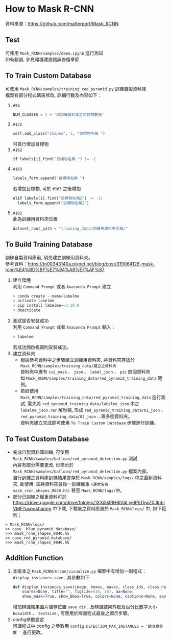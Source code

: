 # How to Mask R-CNN
資料來源：https://github.com/matterport/Mask_RCNN

## Test
可使用 `Mask_RCNN/samples/demo.ipynb` 進行測試<br>
如有錯誤, 參見環境建置錯誤修復章節<br>

## To Train Custom Database
可使用 `Mask_RCNN/samples/training_red_pyramid.py` 訓練自製資料庫<br>
檔案有部分程式碼需修改, 詳細行數及內容如下：<br>
1.  `#54` <br>
    ```python
    NUM_CLASSES = 1 + '欲訓練資料庫之目標物數量'
    ```
2.  `#122` <br>
    ```python
    self.add_class("shapes", 1, "目標物名稱 ")
    ```
    可自行增加目標物<br>
3.  `#162` <br>
    ```python
    if labels[i].find("目標物名稱 ") != -1
    ```
4.  `#163` <br>
    ```python
    labels_form.append("目標物名稱 ")
    ```
    若增加目標物, 可於 `#163` 之後增加<br>
    ```python
    elif labels[i].find("目標物名稱2") != -1:
      labels_form.append("目標物名稱2")
    ```
5.  `#182` <br>
    此為訓練用資料夾位置<br>
    ```python
    dataset_root_path = "training_data/訓練用資料夾名稱/"
    ```

## To Build Training Database
訓練自製資料庫前, 須先建立訓練用資料夾。<br>
參考資料：https://tn00343140a.pixnet.net/blog/post/319064126-mask-rcnn%E4%BD%BF%E7%94%A8%E7%AF%87
1.  建立環境<br>
    利用 `Command Prompt` 或者 `Anaconda Prompt` 建立<br>
    ```python
    > conda create --name=labelme
    > activate labelme
    > pip install labelme==3.10.0
    > deacticate
    ```
2.  測試是否安裝成功<br>
    利用 `Command Prompt` 或者 `Anaconda Prompt` 輸入：<br>
    ```python
    > labelme
    ```
    若成功開啟視窗則安裝成功。<br>
3.  建立資料夾<br>
    * 根據參考資料中之步驟建立訓練用資料夾, 將資料夾存放於 `Mask_RCNN/samples/training_data/建立之資料夾`<br>
    資料夾中應有 `cv2_mask` 、 `json` 、 `label_json` 、 `pic` 四個資料夾<br>
    如 `Mask_RCNN/samples/training_data/red_pyramid_training_data` 範例。<br>
    * 若欲使用 `Mask_RCNN/samples/training_data/red_pyramid_training_data` 進行測試, 需先將 `red_pyramid_training_data/labelme_json` 中之 `labelme_json.rar` 解壓縮, 形成 `red_pyramid_training_data/01_json` 、 `red_pyramid_training_data/02_json` ...等多個資料夾。<br>
    資料夾建立完成即可使用 `To Train Custom Database` 步驟進行訓練。

## To Test Custom Database
* 完成自製資料庫訓練, 可使用 `Mask_RCNN/samples/balloon/red_pyramid_detection.py` 測試<br>
內容有部分需要更改, 已標示於 `Mask_RCNN/samples/balloon/red_pyramid_detection.py` 檔案內部。<br>
自行訓練之資料庫訓練結果會存於 `Mask_RCNN/samples/logs/` 中之最新資料夾, 欲使用, 需將資料夾最後一訓練權重 `(通常名為 mask_rcnn_shapes_0040.h5)` 移至 `Mask_RCNN/logs/`中。<br>
* 部分已訓練之權重資料可於 https://drive.google.com/drive/folders/1XXj5kIRH6lV4Ljy6PhTljwZ0JIphIVMF?usp=sharing 中下載, 下載後之資料應置於 `Mask_RCNN/logs/` 中, 如下範例；<br>
```
> Mask_RCNN/logs/
>> case__blue_pyramid_database/
>>> mask_rcnn_shapes_0040.h5
>> case_red_pyramid_database/
>>> mask_rcnn_shapes_0040.h5
```

## Addition Function
1.  本版本之 `Mask_RCNN/mrcnn/visualize.py` 檔案中有增加一副程式： `display_instances_save` , 其參數如下<br>
    ```python
    def display_instances_save(image, boxes, masks, class_ids, class_names,
        scores=None, title="", figsize=(16, 16), ax=None,
        show_mask=True, show_bbox=True, colors=None, captions=None, save_dir=None, boxwidth=2, textsize=11):
    ```
    增加辨識結果圖片儲存位置 `save_dir` , 及辨識結果外框及百分比數字大小 `boxwidth` 、 `textsize` , 可應用於辨識程式最後之顯示步驟。<br>
2.  config參數設定<br>
    辨識程式中 config 之參數用 `config.DETECTION_MAX_INSTANCES = '欲改變參數 '` 進行更改。
